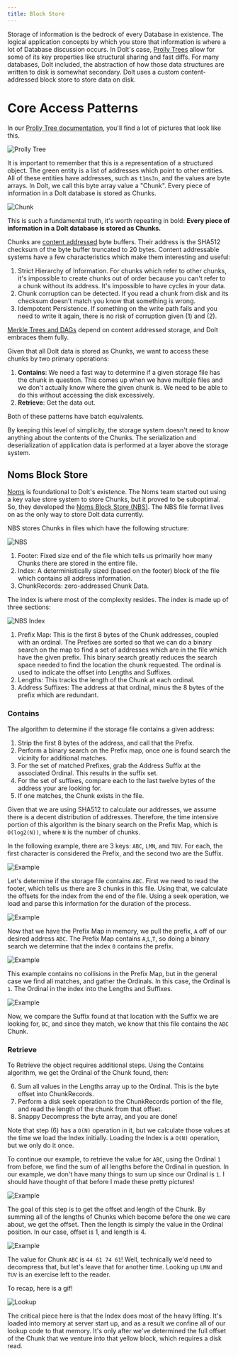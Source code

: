 ```yaml
---
title: Block Store
---
```


Storage of information is the bedrock of every Database in existence. The logical application concepts by which you store that information is where a lot of Database discussion occurs. In Dolt's case, [Prolly Trees](./prolly-tree.md) allow for some of its key properties like structural sharing and fast diffs. For many databases, Dolt included, the abstraction of how those data structures are written to disk is somewhat secondary. Dolt uses a custom content-addressed block store to store data on disk.

# Core Access Patterns

In our [Prolly Tree documentation](./prolly-tree.md), you'll find a lot of pictures that look like this.

![Prolly Tree](../../.gitbook/assets/tim-prolly-tree-example.png)

It is important to remember that this is a representation of a structured object. The green entity is a list of addresses which point to other entities. All of these entities have addresses, such as `t1ms3n`, and the values are byte arrays. In Dolt, we call this byte array value a "Chunk". Every piece of information in a Dolt database is stored as Chunks.

![Chunk](../../.gitbook/assets/storage/chunk.png)

This is such a fundamental truth, it's worth repeating in bold: __Every piece of information in a Dolt database is stored as Chunks.__

Chunks are [content addressed](https://en.wikipedia.org/wiki/Content-addressable_storage) byte buffers. Their address is the SHA512 checksum of the byte buffer truncated to 20 bytes. Content addressable systems have a few characteristics which make them interesting and useful:

1) Strict Hierarchy of Information. For chunks which refer to other chunks, it's impossible to create chunks out of order because you can't refer to a chunk without its address. It's impossible to have cycles in your data.
2) Chunk corruption can be detected. If you read a chunk from disk and its checksum doesn't match you know that something is wrong.
3) Idempotent Persistence. If something on the write path fails and you need to write it again, there is no risk of corruption given (1) and (2).

[Merkle Trees and DAGs](https://en.wikipedia.org/wiki/Merkle_tree) depend on content addressed storage, and Dolt embraces them fully.

Given that all Dolt data is stored as Chunks, we want to access these chunks by two primary operations:

1) __Contains__: We need a fast way to determine if a given storage file has the chunk in question. This comes up when we have multiple files and we don't actually know where the given chunk is. We need to be able to do this without accessing the disk excessively.
2) __Retrieve__: Get the data out.

Both of these patterns have batch equivalents.

By keeping this level of simplicity, the storage system doesn't need to know anything about the contents of the Chunks. The serialization and deserialization of application data is performed at a layer above the storage system.

## Noms Block Store

[Noms](https://github.com/attic-labs/noms) is foundational to Dolt's existence. The Noms team started out using a key value store system to store Chunks, but it proved to be suboptimal. So, they developed the [Noms Block Store (NBS)](https://github.com/attic-labs/noms/tree/master/go/nbs). The NBS file format lives on as the only way to store Dolt data currently.

NBS stores Chunks in files which have the following structure:

![NBS](../../.gitbook/assets/storage/nbs_1.png)

1) Footer: Fixed size end of the file which tells us primarily how many Chunks there are stored in the entire file.
2) Index: A deterministically sized (based on the footer) block of the file which contains all address information.
3) ChunkRecords: zero-addressed Chunk Data.

The index is where most of the complexity resides. The index is made up of three sections:

![NBS Index](../../.gitbook/assets/storage/nbs_index.png)

1) Prefix Map: This is the first 8 bytes of the Chunk addresses, coupled with an ordinal. The Prefixes are sorted so that we can do a binary search on the map to find a set of addresses which are in the file which have the given prefix. This binary search greatly reduces the search space needed to find the location the chunk requested. The ordinal is used to indicate the offset into Lengths and Suffixes.
2) Lengths: This tracks the length of the Chunk at each ordinal.
3) Address Suffixes: The address at that ordinal, minus the 8 bytes of the prefix which are redundant.

### Contains

The algorithm to determine if the storage file contains a given address:

1) Strip the first 8 bytes of the address, and call that the Prefix.
2) Perform a binary search on the Prefix map, once one is found search the vicinity for additional matches.
3) For the set of matched Prefixes, grab the Address Suffix at the associated Ordinal. This results in the suffix set.
4) For the set of suffixes, compare each to the last twelve bytes of the address your are looking for.
5) If one matches, the Chunk exists in the file.

Given that we are using SHA512 to calculate our addresses, we assume there is a decent distribution of addresses. Therefore, the time intensive portion of this algorithm is the binary search on the Prefix Map, which is `O(log2(N))`, where `N` is the number of chunks.

In the following example, there are 3 keys: `ABC`, `LMN`, and `TUV`. For each, the first character is considered the Prefix, and the second two are the Suffix.

![Example](../../.gitbook/assets/storage/example_0.png)

Let's determine if the storage file contains `ABC`. First we need to read the footer, which tells us there are 3 chunks in this file. Using that, we calculate the offsets for the index from the end of the file. Using a seek operation, we load and parse this information for the duration of the process.

![Example](../../.gitbook/assets/storage/example_1.png)

Now that we have the Prefix Map in memory, we pull the prefix, `A` off of our desired address `ABC`. The Prefix Map contains `A`,`L`,`T`, so doing a binary search we determine that the index `0` contains the prefix.

![Example](../../.gitbook/assets/storage/example_2.png)

This example contains no collisions in the Prefix Map, but in the general case we find all matches, and gather the Ordinals. In this case, the Ordinal is `1`. The Ordinal in the index into the Lengths and Suffixes.

![Example](../../.gitbook/assets/storage/example_4.png)

Now, we compare the Suffix found at that location with the Suffix we are looking for, `BC`, and since they match, we know that this file contains the `ABC` Chunk.

### Retrieve

To Retrieve the object requires additional steps. Using the Contains algorithm, we get the Ordinal of the Chunk found, then:

6) Sum all values in the Lengths array up to the Ordinal. This is the byte offset into ChunkRecords.
7) Perform a disk seek operation to the ChunkRecords portion of the file, and read the length of the chunk from that offset.
8) Snappy Decompress the byte array, and you are done!

Note that step (6) has a `O(N)` operation in it, but we calculate those values at the time we load the Index initially. Loading the Index is a `O(N)` operation, but we only do it once.

To continue our example, to retrieve the value for `ABC`, using the Ordinal `1` from before, we find the sum of all lengths before the Ordinal in question. In our example, we don't have many things to sum up since our Ordinal is `1`. I should have thought of that before I made these pretty pictures!

![Example](../../.gitbook/assets/storage/example_5.png)

The goal of this step is to get the offset and length of the Chunk. By summing all of the lengths of Chunks which become before the one we care about, we get the offset. Then the length is simply the value in the Ordinal position. In our case, offset is 1, and length is 4.

![Example](../../.gitbook/assets/storage/example_6.png)

The value for Chunk `ABC` is `44 61 74 61`! Well, technically we'd need to decompress that, but let's leave that for another time. Looking up `LMN` and `TUV` is an exercise left to the reader.

To recap, here is a gif!

![Lookup](../../.gitbook/assets/storage/index_lookup.gif)

The critical piece here is that the Index does most of the heavy lifting. It's loaded into memory at server start up, and as a result we confine all of our lookup code to that memory. It's only after we've determined the full offset of the Chunk that we venture into that yellow block, which requires a disk read.